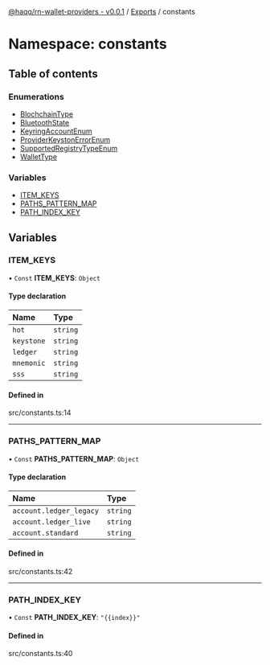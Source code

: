 [@haqq/rn-wallet-providers - v0.0.1](../README.md) / [Exports](../modules.md) / constants

# Namespace: constants

## Table of contents

### Enumerations

- [BlochchainType](../enums/constants.BlochchainType.md)
- [BluetoothState](../enums/constants.BluetoothState.md)
- [KeyringAccountEnum](../enums/constants.KeyringAccountEnum.md)
- [ProviderKeystonErrorEnum](../enums/constants.ProviderKeystonErrorEnum.md)
- [SupportedRegistryTypeEnum](../enums/constants.SupportedRegistryTypeEnum.md)
- [WalletType](../enums/constants.WalletType.md)

### Variables

- [ITEM\_KEYS](constants.md#item_keys)
- [PATHS\_PATTERN\_MAP](constants.md#paths_pattern_map)
- [PATH\_INDEX\_KEY](constants.md#path_index_key)

## Variables

### ITEM\_KEYS

• `Const` **ITEM\_KEYS**: `Object`

#### Type declaration

| Name | Type |
| :------ | :------ |
| `hot` | `string` |
| `keystone` | `string` |
| `ledger` | `string` |
| `mnemonic` | `string` |
| `sss` | `string` |

#### Defined in

src/constants.ts:14

___

### PATHS\_PATTERN\_MAP

• `Const` **PATHS\_PATTERN\_MAP**: `Object`

#### Type declaration

| Name | Type |
| :------ | :------ |
| `account.ledger_legacy` | `string` |
| `account.ledger_live` | `string` |
| `account.standard` | `string` |

#### Defined in

src/constants.ts:42

___

### PATH\_INDEX\_KEY

• `Const` **PATH\_INDEX\_KEY**: ``"{{index}}"``

#### Defined in

src/constants.ts:40
